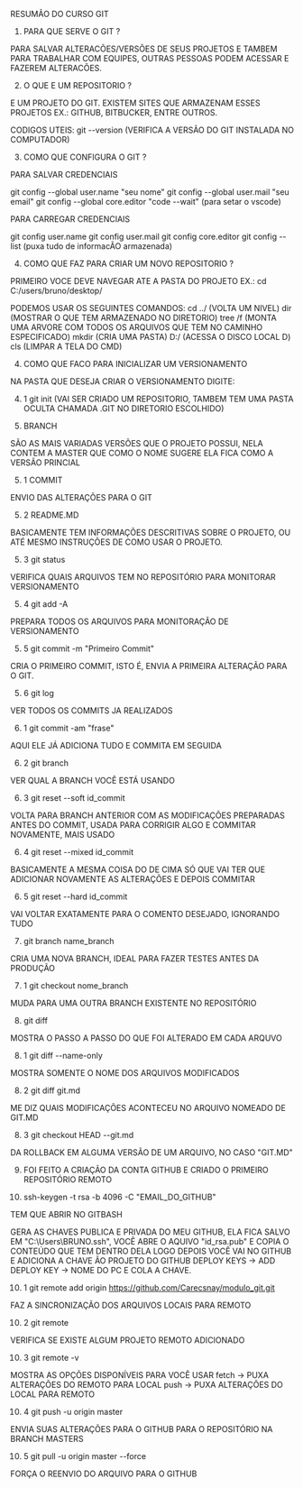 RESUMÃO DO CURSO GIT

1. PARA QUE SERVE O GIT ?

PARA SALVAR ALTERACÕES/VERSÕES DE SEUS PROJETOS E TAMBEM PARA TRABALHAR COM EQUIPES, OUTRAS PESSOAS PODEM ACESSAR E FAZEREM ALTERACÕES.

2. O QUE E UM REPOSITORIO ?

E UM PROJETO DO GIT. 
EXISTEM SITES QUE ARMAZENAM ESSES PROJETOS EX.: GITHUB, BITBUCKER, ENTRE OUTROS.

CODIGOS UTEIS:
git --version (VERIFICA A VERSÃO DO GIT INSTALADA NO COMPUTADOR)

3. COMO QUE CONFIGURA O GIT ?

PARA SALVAR CREDENCIAIS

git config --global user.name "seu nome"
git config --global user.mail "seu email"
git config --global core.editor "code --wait" (para setar o vscode)

PARA CARREGAR CREDENCIAIS

git config user.name
git config user.mail
git config core.editor
git config --list (puxa tudo de informacÃO armazenada)

4. COMO QUE FAZ PARA CRIAR UM NOVO REPOSITORIO ?

PRIMEIRO VOCE DEVE NAVEGAR ATE A PASTA DO PROJETO
EX.:
cd C:/users/bruno/desktop/

PODEMOS USAR OS SEGUINTES COMANDOS:
cd ../ (VOLTA UM NIVEL)
dir (MOSTRAR O QUE TEM ARMAZENADO NO DIRETORIO)
tree /f (MONTA UMA ARVORE COM TODOS OS ARQUIVOS QUE TEM NO CAMINHO ESPECIFICADO)
mkdir (CRIA UMA PASTA)
D:/ (ACESSA O DISCO LOCAL D)
cls (LIMPAR A TELA DO CMD)

4. COMO QUE FACO PARA INICIALIZAR UM VERSIONAMENTO

NA PASTA QUE DESEJA CRIAR O VERSIONAMENTO DIGITE:

4. 1 git init (VAI SER CRIADO UM REPOSITORIO, TAMBEM TEM UMA PASTA OCULTA CHAMADA .GIT NO DIRETORIO ESCOLHIDO)

5. BRANCH

SÃO AS MAIS VARIADAS VERSÕES QUE O PROJETO POSSUI, NELA CONTEM A MASTER QUE COMO O NOME SUGERE ELA FICA COMO A VERSÃO PRINCIAL

5. 1 COMMIT

ENVIO DAS ALTERAÇÕES PARA O GIT

5. 2 README.MD

BASICAMENTE TEM INFORMAÇÕES DESCRITIVAS SOBRE O PROJETO, OU ATÉ MESMO INSTRUÇÕES DE COMO USAR O PROJETO.

5. 3 git status

VERIFICA QUAIS ARQUIVOS TEM NO REPOSITÓRIO PARA MONITORAR VERSIONAMENTO

5. 4 git add -A

PREPARA TODOS OS ARQUIVOS PARA MONITORAÇÃO DE VERSIONAMENTO

5. 5 git commit -m "Primeiro Commit" 

CRIA O PRIMEIRO COMMIT, ISTO É, ENVIA A PRIMEIRA ALTERAÇÃO PARA O GIT.

5. 6 git log

VER TODOS OS COMMITS JA REALIZADOS

6. 1 git commit -am "frase"

AQUI ELE JÁ ADICIONA TUDO E COMMITA EM SEGUIDA

6. 2 git branch

VER QUAL A BRANCH VOCÊ ESTÁ USANDO 

6. 3 git reset --soft id_commit

VOLTA PARA BRANCH ANTERIOR COM AS MODIFICAÇÕES PREPARADAS ANTES DO COMMIT, USADA PARA CORRIGIR ALGO E COMMITAR NOVAMENTE, MAIS USADO

6. 4 git reset --mixed id_commit

BASICAMENTE A MESMA COISA DO DE CIMA SÓ QUE VAI TER QUE ADICIONAR NOVAMENTE AS ALTERAÇÕES E DEPOIS COMMITAR

6. 5 git reset --hard id_commit

VAI VOLTAR EXATAMENTE PARA O COMENTO DESEJADO, IGNORANDO TUDO

7. git branch name_branch

CRIA UMA NOVA BRANCH, IDEAL PARA FAZER TESTES ANTES DA PRODUÇÃO

7. 1 git checkout nome_branch

MUDA PARA UMA OUTRA BRANCH EXISTENTE NO REPOSITÓRIO

8. git diff

MOSTRA O PASSO A PASSO DO QUE FOI ALTERADO EM CADA ARQUVO 
 
8. 1 git diff --name-only

MOSTRA SOMENTE O NOME DOS ARQUIVOS MODIFICADOS

8. 2 git diff git.md

ME DIZ QUAIS MODIFICAÇÕES ACONTECEU NO ARQUIVO NOMEADO DE GIT.MD

8. 3 git checkout HEAD --git.md

DA ROLLBACK EM ALGUMA VERSÃO DE UM ARQUIVO, NO CASO "GIT.MD"

9. FOI FEITO A CRIAÇÃO DA CONTA GITHUB E CRIADO O PRIMEIRO REPOSITÓRIO REMOTO

10. ssh-keygen -t rsa -b 4096 -C "EMAIL_DO_GITHUB" 

TEM QUE ABRIR NO GITBASH

GERA AS CHAVES PUBLICA E PRIVADA DO MEU GITHUB, ELA FICA SALVO EM "C:\Users\BRUNO\.ssh", VOCÊ ABRE O AQUIVO "id_rsa.pub" E COPIA O CONTEÚDO QUE TEM DENTRO DELA LOGO DEPOIS VOCÊ VAI NO GITHUB E ADICIONA A CHAVE ÃO PROJETO DO GITHUB DEPLOY KEYS -> ADD DEPLOY KEY -> NOME DO PC E COLA A CHAVE.

10. 1 git remote add origin https://github.com/Carecsnay/modulo_git.git

FAZ A SINCRONIZAÇÃO DOS ARQUIVOS LOCAIS PARA REMOTO

10. 2 git remote

VERIFICA SE EXISTE ALGUM PROJETO REMOTO ADICIONADO

10. 3 git remote -v

MOSTRA AS OPÇÕES DISPONÍVEIS PARA VOCÊ USAR
fetch -> PUXA ALTERAÇÕES DO REMOTO PARA LOCAL
push -> PUXA ALTERAÇÕES DO LOCAL PARA REMOTO

10. 4 git push -u origin master

ENVIA SUAS ALTERAÇÕES PARA O GITHUB PARA O REPOSITÓRIO NA BRANCH MASTERS

10. 5 git pull -u origin master --force

FORÇA O REENVIO DO ARQUIVO PARA O GITHUB


